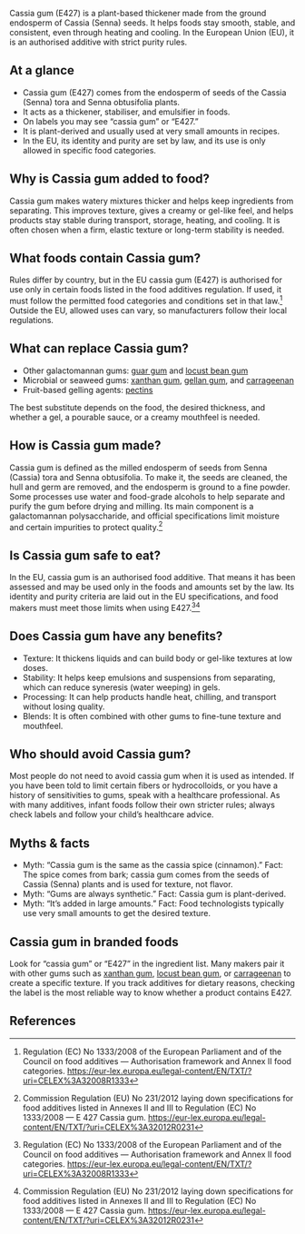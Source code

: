 Cassia gum (E427) is a plant-based thickener made from the ground endosperm of Cassia (Senna) seeds. It helps foods stay smooth, stable, and consistent, even through heating and cooling. In the European Union (EU), it is an authorised additive with strict purity rules.

<!--more-->

## At a glance
- Cassia gum (E427) comes from the endosperm of seeds of the Cassia (Senna) tora and Senna obtusifolia plants.
- It acts as a thickener, stabiliser, and emulsifier in foods.
- On labels you may see “cassia gum” or “E427.”
- It is plant-derived and usually used at very small amounts in recipes.
- In the EU, its identity and purity are set by law, and its use is only allowed in specific food categories.

## Why is Cassia gum added to food?
Cassia gum makes watery mixtures thicker and helps keep ingredients from separating. This improves texture, gives a creamy or gel-like feel, and helps products stay stable during transport, storage, heating, and cooling. It is often chosen when a firm, elastic texture or long-term stability is needed.

## What foods contain Cassia gum?
Rules differ by country, but in the EU cassia gum (E427) is authorised for use only in certain foods listed in the food additives regulation. If used, it must follow the permitted food categories and conditions set in that law.[^2] Outside the EU, allowed uses can vary, so manufacturers follow their local regulations.

## What can replace Cassia gum?
- Other galactomannan gums: [guar gum](/e412-guar-gum) and [locust bean gum](/e410-locust-bean-gum)
- Microbial or seaweed gums: [xanthan gum](/e415-xanthan-gum), [gellan gum](/e418-gellan-gum), and [carrageenan](/e407-carrageenan)
- Fruit-based gelling agents: [pectins](/e440-pectins)

The best substitute depends on the food, the desired thickness, and whether a gel, a pourable sauce, or a creamy mouthfeel is needed.

## How is Cassia gum made?
Cassia gum is defined as the milled endosperm of seeds from Senna (Cassia) tora and Senna obtusifolia. To make it, the seeds are cleaned, the hull and germ are removed, and the endosperm is ground to a fine powder. Some processes use water and food-grade alcohols to help separate and purify the gum before drying and milling. Its main component is a galactomannan polysaccharide, and official specifications limit moisture and certain impurities to protect quality.[^1]

## Is Cassia gum safe to eat?
In the EU, cassia gum is an authorised food additive. That means it has been assessed and may be used only in the foods and amounts set by the law. Its identity and purity criteria are laid out in the EU specifications, and food makers must meet those limits when using E427.[^2][^1]

## Does Cassia gum have any benefits?
- Texture: It thickens liquids and can build body or gel-like textures at low doses.
- Stability: It helps keep emulsions and suspensions from separating, which can reduce syneresis (water weeping) in gels.
- Processing: It can help products handle heat, chilling, and transport without losing quality.
- Blends: It is often combined with other gums to fine-tune texture and mouthfeel.

## Who should avoid Cassia gum?
Most people do not need to avoid cassia gum when it is used as intended. If you have been told to limit certain fibers or hydrocolloids, or you have a history of sensitivities to gums, speak with a healthcare professional. As with many additives, infant foods follow their own stricter rules; always check labels and follow your child’s healthcare advice.

## Myths & facts
- Myth: “Cassia gum is the same as the cassia spice (cinnamon).” Fact: The spice comes from bark; cassia gum comes from the seeds of Cassia (Senna) plants and is used for texture, not flavor.
- Myth: “Gums are always synthetic.” Fact: Cassia gum is plant-derived.
- Myth: “It’s added in large amounts.” Fact: Food technologists typically use very small amounts to get the desired texture.

## Cassia gum in branded foods
Look for “cassia gum” or “E427” in the ingredient list. Many makers pair it with other gums such as [xanthan gum](/e415-xanthan-gum), [locust bean gum](/e410-locust-bean-gum), or [carrageenan](/e407-carrageenan) to create a specific texture. If you track additives for dietary reasons, checking the label is the most reliable way to know whether a product contains E427.

## References
[^1]: Commission Regulation (EU) No 231/2012 laying down specifications for food additives listed in Annexes II and III to Regulation (EC) No 1333/2008 — E 427 Cassia gum. https://eur-lex.europa.eu/legal-content/EN/TXT/?uri=CELEX%3A32012R0231
[^2]: Regulation (EC) No 1333/2008 of the European Parliament and of the Council on food additives — Authorisation framework and Annex II food categories. https://eur-lex.europa.eu/legal-content/EN/TXT/?uri=CELEX%3A32008R1333
